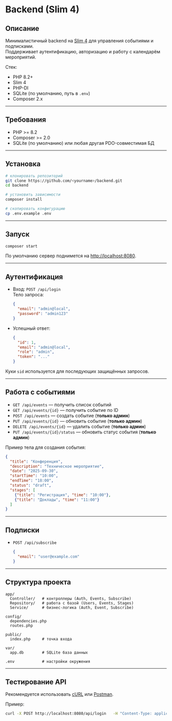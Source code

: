 # Backend (Slim 4)

## Описание
Минималистичный backend на [Slim 4](https://www.slimframework.com/) для управления событиями и подписками.  
Поддерживает аутентификацию, авторизацию и работу с календарём мероприятий.  

Стек:
- PHP 8.2+
- Slim 4
- PHP-DI
- SQLite (по умолчанию, путь в `.env`)
- Composer 2.x

---

## Требования
- PHP >= 8.2  
- Composer >= 2.0  
- SQLite (по умолчанию) или любая другая PDO-совместимая БД  

---

## Установка
```bash
# клонировать репозиторий
git clone https://github.com/<yourname>/backend.git
cd backend

# установить зависимости
composer install

# скопировать конфигурацию
cp .env.example .env
```

---

## Запуск
```bash
composer start
```

По умолчанию сервер поднимется на [http://localhost:8080](http://localhost:8080).

---

## Аутентификация
- Вход: `POST /api/login`  
  Тело запроса:
  ```json
  {
    "email": "admin@local",
    "password": "admin123"
  }
  ```
- Успешный ответ:
  ```json
  {
    "id": 1,
    "email": "admin@local",
    "role": "admin",
    "token": "..."
  }
  ```

Куки `sid` используется для последующих защищённых запросов.  

---

## Работа с событиями
- `GET /api/events` — получить список событий  
- `GET /api/events/{id}` — получить событие по ID  
- `POST /api/events` — создать событие (**только админ**)  
- `PUT /api/events/{id}` — обновить событие (**только админ**)  
- `DELETE /api/events/{id}` — удалить событие (**только админ**)  
- `PUT /api/events/{id}/status` — обновить статус события (**только админ**)  

Пример тела для создания события:
```json
{
  "title": "Конференция",
  "description": "Техническое мероприятие",
  "date": "2025-09-30",
  "startTime": "10:00",
  "endTime": "18:00",
  "status": "draft",
  "stages": [
    {"title": "Регистрация", "time": "10:00"},
    {"title": "Доклады", "time": "11:00"}
  ]
}
```

---

## Подписки
- `POST /api/subscribe`  
  ```json
  {
    "email": "user@example.com"
  }
  ```

---

## Структура проекта
```
app/
  Controller/   # контроллеры (Auth, Events, Subscribe)
  Repository/   # работа с базой (Users, Events, Stages)
  Service/      # бизнес-логика (Auth, Event, Subscribe)

config/
  dependencies.php
  routes.php

public/
  index.php     # точка входа

var/
  app.db        # SQLite база данных

.env            # настройки окружения
```

---

## Тестирование API
Рекомендуется использовать [cURL](https://curl.se/) или [Postman](https://www.postman.com/).

Пример:
```bash
curl -X POST http://localhost:8080/api/login   -H "Content-Type: application/json"   -d '{"email":"admin@local","password":"admin123"}'
```
